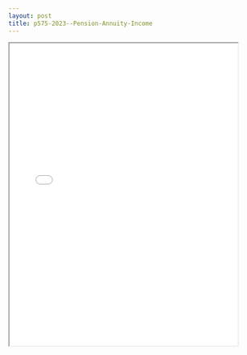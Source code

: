 ```yaml
---
layout: post
title: p575-2023--Pension-Annuity-Income
---
```


<div class="pdf-container">
<iframe src="/ea/assets/pdfs/p575-2023--Pension-Annuity-Income.pdf" height="600" width="90%" allowFullScreen="true"></iframe>
</div>


